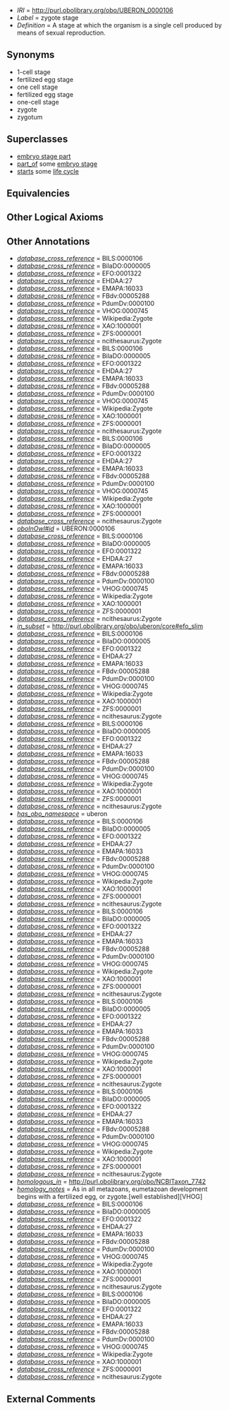  * *IRI* = http://purl.obolibrary.org/obo/UBERON_0000106
 * *Label* = zygote stage
 * *Definition* = A stage at which the organism is a single cell produced by means of sexual reproduction.

## Synonyms

 * 1-cell stage
 * fertilized egg stage
 * one cell stage
 * fertilized egg stage
 * one-cell stage
 * zygote
 * zygotum

## Superclasses

 * [embryo stage part](../../UBERON/67/UBERON_0000067.md)
 * [part_of](../../BFO/50/BFO_0000050.md) some [embryo stage](../../UBERON/68/UBERON_0000068.md)
 * [starts](../../RO/24/RO_0002224.md) some [life cycle](../../UBERON/04/UBERON_0000104.md)

## Equivalencies


## Other Logical Axioms


## Other Annotations

 * *[database_cross_reference](../../ef/oboInOwl#hasDbXref.md)* = BILS:0000106
 * *[database_cross_reference](../../ef/oboInOwl#hasDbXref.md)* = BilaDO:0000005
 * *[database_cross_reference](../../ef/oboInOwl#hasDbXref.md)* = EFO:0001322
 * *[database_cross_reference](../../ef/oboInOwl#hasDbXref.md)* = EHDAA:27
 * *[database_cross_reference](../../ef/oboInOwl#hasDbXref.md)* = EMAPA:16033
 * *[database_cross_reference](../../ef/oboInOwl#hasDbXref.md)* = FBdv:00005288
 * *[database_cross_reference](../../ef/oboInOwl#hasDbXref.md)* = PdumDv:0000100
 * *[database_cross_reference](../../ef/oboInOwl#hasDbXref.md)* = VHOG:0000745
 * *[database_cross_reference](../../ef/oboInOwl#hasDbXref.md)* = Wikipedia:Zygote
 * *[database_cross_reference](../../ef/oboInOwl#hasDbXref.md)* = XAO:1000001
 * *[database_cross_reference](../../ef/oboInOwl#hasDbXref.md)* = ZFS:0000001
 * *[database_cross_reference](../../ef/oboInOwl#hasDbXref.md)* = ncithesaurus:Zygote
 * *[database_cross_reference](../../ef/oboInOwl#hasDbXref.md)* = BILS:0000106
 * *[database_cross_reference](../../ef/oboInOwl#hasDbXref.md)* = BilaDO:0000005
 * *[database_cross_reference](../../ef/oboInOwl#hasDbXref.md)* = EFO:0001322
 * *[database_cross_reference](../../ef/oboInOwl#hasDbXref.md)* = EHDAA:27
 * *[database_cross_reference](../../ef/oboInOwl#hasDbXref.md)* = EMAPA:16033
 * *[database_cross_reference](../../ef/oboInOwl#hasDbXref.md)* = FBdv:00005288
 * *[database_cross_reference](../../ef/oboInOwl#hasDbXref.md)* = PdumDv:0000100
 * *[database_cross_reference](../../ef/oboInOwl#hasDbXref.md)* = VHOG:0000745
 * *[database_cross_reference](../../ef/oboInOwl#hasDbXref.md)* = Wikipedia:Zygote
 * *[database_cross_reference](../../ef/oboInOwl#hasDbXref.md)* = XAO:1000001
 * *[database_cross_reference](../../ef/oboInOwl#hasDbXref.md)* = ZFS:0000001
 * *[database_cross_reference](../../ef/oboInOwl#hasDbXref.md)* = ncithesaurus:Zygote
 * *[database_cross_reference](../../ef/oboInOwl#hasDbXref.md)* = BILS:0000106
 * *[database_cross_reference](../../ef/oboInOwl#hasDbXref.md)* = BilaDO:0000005
 * *[database_cross_reference](../../ef/oboInOwl#hasDbXref.md)* = EFO:0001322
 * *[database_cross_reference](../../ef/oboInOwl#hasDbXref.md)* = EHDAA:27
 * *[database_cross_reference](../../ef/oboInOwl#hasDbXref.md)* = EMAPA:16033
 * *[database_cross_reference](../../ef/oboInOwl#hasDbXref.md)* = FBdv:00005288
 * *[database_cross_reference](../../ef/oboInOwl#hasDbXref.md)* = PdumDv:0000100
 * *[database_cross_reference](../../ef/oboInOwl#hasDbXref.md)* = VHOG:0000745
 * *[database_cross_reference](../../ef/oboInOwl#hasDbXref.md)* = Wikipedia:Zygote
 * *[database_cross_reference](../../ef/oboInOwl#hasDbXref.md)* = XAO:1000001
 * *[database_cross_reference](../../ef/oboInOwl#hasDbXref.md)* = ZFS:0000001
 * *[database_cross_reference](../../ef/oboInOwl#hasDbXref.md)* = ncithesaurus:Zygote
 * *[oboInOwl#id](../../id/oboInOwl#id.md)* = UBERON:0000106
 * *[database_cross_reference](../../ef/oboInOwl#hasDbXref.md)* = BILS:0000106
 * *[database_cross_reference](../../ef/oboInOwl#hasDbXref.md)* = BilaDO:0000005
 * *[database_cross_reference](../../ef/oboInOwl#hasDbXref.md)* = EFO:0001322
 * *[database_cross_reference](../../ef/oboInOwl#hasDbXref.md)* = EHDAA:27
 * *[database_cross_reference](../../ef/oboInOwl#hasDbXref.md)* = EMAPA:16033
 * *[database_cross_reference](../../ef/oboInOwl#hasDbXref.md)* = FBdv:00005288
 * *[database_cross_reference](../../ef/oboInOwl#hasDbXref.md)* = PdumDv:0000100
 * *[database_cross_reference](../../ef/oboInOwl#hasDbXref.md)* = VHOG:0000745
 * *[database_cross_reference](../../ef/oboInOwl#hasDbXref.md)* = Wikipedia:Zygote
 * *[database_cross_reference](../../ef/oboInOwl#hasDbXref.md)* = XAO:1000001
 * *[database_cross_reference](../../ef/oboInOwl#hasDbXref.md)* = ZFS:0000001
 * *[database_cross_reference](../../ef/oboInOwl#hasDbXref.md)* = ncithesaurus:Zygote
 * *[in_subset](../../et/oboInOwl#inSubset.md)* = http://purl.obolibrary.org/obo/uberon/core#efo_slim
 * *[database_cross_reference](../../ef/oboInOwl#hasDbXref.md)* = BILS:0000106
 * *[database_cross_reference](../../ef/oboInOwl#hasDbXref.md)* = BilaDO:0000005
 * *[database_cross_reference](../../ef/oboInOwl#hasDbXref.md)* = EFO:0001322
 * *[database_cross_reference](../../ef/oboInOwl#hasDbXref.md)* = EHDAA:27
 * *[database_cross_reference](../../ef/oboInOwl#hasDbXref.md)* = EMAPA:16033
 * *[database_cross_reference](../../ef/oboInOwl#hasDbXref.md)* = FBdv:00005288
 * *[database_cross_reference](../../ef/oboInOwl#hasDbXref.md)* = PdumDv:0000100
 * *[database_cross_reference](../../ef/oboInOwl#hasDbXref.md)* = VHOG:0000745
 * *[database_cross_reference](../../ef/oboInOwl#hasDbXref.md)* = Wikipedia:Zygote
 * *[database_cross_reference](../../ef/oboInOwl#hasDbXref.md)* = XAO:1000001
 * *[database_cross_reference](../../ef/oboInOwl#hasDbXref.md)* = ZFS:0000001
 * *[database_cross_reference](../../ef/oboInOwl#hasDbXref.md)* = ncithesaurus:Zygote
 * *[database_cross_reference](../../ef/oboInOwl#hasDbXref.md)* = BILS:0000106
 * *[database_cross_reference](../../ef/oboInOwl#hasDbXref.md)* = BilaDO:0000005
 * *[database_cross_reference](../../ef/oboInOwl#hasDbXref.md)* = EFO:0001322
 * *[database_cross_reference](../../ef/oboInOwl#hasDbXref.md)* = EHDAA:27
 * *[database_cross_reference](../../ef/oboInOwl#hasDbXref.md)* = EMAPA:16033
 * *[database_cross_reference](../../ef/oboInOwl#hasDbXref.md)* = FBdv:00005288
 * *[database_cross_reference](../../ef/oboInOwl#hasDbXref.md)* = PdumDv:0000100
 * *[database_cross_reference](../../ef/oboInOwl#hasDbXref.md)* = VHOG:0000745
 * *[database_cross_reference](../../ef/oboInOwl#hasDbXref.md)* = Wikipedia:Zygote
 * *[database_cross_reference](../../ef/oboInOwl#hasDbXref.md)* = XAO:1000001
 * *[database_cross_reference](../../ef/oboInOwl#hasDbXref.md)* = ZFS:0000001
 * *[database_cross_reference](../../ef/oboInOwl#hasDbXref.md)* = ncithesaurus:Zygote
 * *[has_obo_namespace](../../ce/oboInOwl#hasOBONamespace.md)* = uberon
 * *[database_cross_reference](../../ef/oboInOwl#hasDbXref.md)* = BILS:0000106
 * *[database_cross_reference](../../ef/oboInOwl#hasDbXref.md)* = BilaDO:0000005
 * *[database_cross_reference](../../ef/oboInOwl#hasDbXref.md)* = EFO:0001322
 * *[database_cross_reference](../../ef/oboInOwl#hasDbXref.md)* = EHDAA:27
 * *[database_cross_reference](../../ef/oboInOwl#hasDbXref.md)* = EMAPA:16033
 * *[database_cross_reference](../../ef/oboInOwl#hasDbXref.md)* = FBdv:00005288
 * *[database_cross_reference](../../ef/oboInOwl#hasDbXref.md)* = PdumDv:0000100
 * *[database_cross_reference](../../ef/oboInOwl#hasDbXref.md)* = VHOG:0000745
 * *[database_cross_reference](../../ef/oboInOwl#hasDbXref.md)* = Wikipedia:Zygote
 * *[database_cross_reference](../../ef/oboInOwl#hasDbXref.md)* = XAO:1000001
 * *[database_cross_reference](../../ef/oboInOwl#hasDbXref.md)* = ZFS:0000001
 * *[database_cross_reference](../../ef/oboInOwl#hasDbXref.md)* = ncithesaurus:Zygote
 * *[database_cross_reference](../../ef/oboInOwl#hasDbXref.md)* = BILS:0000106
 * *[database_cross_reference](../../ef/oboInOwl#hasDbXref.md)* = BilaDO:0000005
 * *[database_cross_reference](../../ef/oboInOwl#hasDbXref.md)* = EFO:0001322
 * *[database_cross_reference](../../ef/oboInOwl#hasDbXref.md)* = EHDAA:27
 * *[database_cross_reference](../../ef/oboInOwl#hasDbXref.md)* = EMAPA:16033
 * *[database_cross_reference](../../ef/oboInOwl#hasDbXref.md)* = FBdv:00005288
 * *[database_cross_reference](../../ef/oboInOwl#hasDbXref.md)* = PdumDv:0000100
 * *[database_cross_reference](../../ef/oboInOwl#hasDbXref.md)* = VHOG:0000745
 * *[database_cross_reference](../../ef/oboInOwl#hasDbXref.md)* = Wikipedia:Zygote
 * *[database_cross_reference](../../ef/oboInOwl#hasDbXref.md)* = XAO:1000001
 * *[database_cross_reference](../../ef/oboInOwl#hasDbXref.md)* = ZFS:0000001
 * *[database_cross_reference](../../ef/oboInOwl#hasDbXref.md)* = ncithesaurus:Zygote
 * *[database_cross_reference](../../ef/oboInOwl#hasDbXref.md)* = BILS:0000106
 * *[database_cross_reference](../../ef/oboInOwl#hasDbXref.md)* = BilaDO:0000005
 * *[database_cross_reference](../../ef/oboInOwl#hasDbXref.md)* = EFO:0001322
 * *[database_cross_reference](../../ef/oboInOwl#hasDbXref.md)* = EHDAA:27
 * *[database_cross_reference](../../ef/oboInOwl#hasDbXref.md)* = EMAPA:16033
 * *[database_cross_reference](../../ef/oboInOwl#hasDbXref.md)* = FBdv:00005288
 * *[database_cross_reference](../../ef/oboInOwl#hasDbXref.md)* = PdumDv:0000100
 * *[database_cross_reference](../../ef/oboInOwl#hasDbXref.md)* = VHOG:0000745
 * *[database_cross_reference](../../ef/oboInOwl#hasDbXref.md)* = Wikipedia:Zygote
 * *[database_cross_reference](../../ef/oboInOwl#hasDbXref.md)* = XAO:1000001
 * *[database_cross_reference](../../ef/oboInOwl#hasDbXref.md)* = ZFS:0000001
 * *[database_cross_reference](../../ef/oboInOwl#hasDbXref.md)* = ncithesaurus:Zygote
 * *[database_cross_reference](../../ef/oboInOwl#hasDbXref.md)* = BILS:0000106
 * *[database_cross_reference](../../ef/oboInOwl#hasDbXref.md)* = BilaDO:0000005
 * *[database_cross_reference](../../ef/oboInOwl#hasDbXref.md)* = EFO:0001322
 * *[database_cross_reference](../../ef/oboInOwl#hasDbXref.md)* = EHDAA:27
 * *[database_cross_reference](../../ef/oboInOwl#hasDbXref.md)* = EMAPA:16033
 * *[database_cross_reference](../../ef/oboInOwl#hasDbXref.md)* = FBdv:00005288
 * *[database_cross_reference](../../ef/oboInOwl#hasDbXref.md)* = PdumDv:0000100
 * *[database_cross_reference](../../ef/oboInOwl#hasDbXref.md)* = VHOG:0000745
 * *[database_cross_reference](../../ef/oboInOwl#hasDbXref.md)* = Wikipedia:Zygote
 * *[database_cross_reference](../../ef/oboInOwl#hasDbXref.md)* = XAO:1000001
 * *[database_cross_reference](../../ef/oboInOwl#hasDbXref.md)* = ZFS:0000001
 * *[database_cross_reference](../../ef/oboInOwl#hasDbXref.md)* = ncithesaurus:Zygote
 * *[homologous_in](../../core#homologous/in/core#homologous_in.md)* = http://purl.obolibrary.org/obo/NCBITaxon_7742
 * *[homology_notes](../../UBPROP/03/UBPROP_0000003.md)* = As in all metazoans, eumetazoan development begins with a fertilized egg, or zygote.[well established][VHOG]
 * *[database_cross_reference](../../ef/oboInOwl#hasDbXref.md)* = BILS:0000106
 * *[database_cross_reference](../../ef/oboInOwl#hasDbXref.md)* = BilaDO:0000005
 * *[database_cross_reference](../../ef/oboInOwl#hasDbXref.md)* = EFO:0001322
 * *[database_cross_reference](../../ef/oboInOwl#hasDbXref.md)* = EHDAA:27
 * *[database_cross_reference](../../ef/oboInOwl#hasDbXref.md)* = EMAPA:16033
 * *[database_cross_reference](../../ef/oboInOwl#hasDbXref.md)* = FBdv:00005288
 * *[database_cross_reference](../../ef/oboInOwl#hasDbXref.md)* = PdumDv:0000100
 * *[database_cross_reference](../../ef/oboInOwl#hasDbXref.md)* = VHOG:0000745
 * *[database_cross_reference](../../ef/oboInOwl#hasDbXref.md)* = Wikipedia:Zygote
 * *[database_cross_reference](../../ef/oboInOwl#hasDbXref.md)* = XAO:1000001
 * *[database_cross_reference](../../ef/oboInOwl#hasDbXref.md)* = ZFS:0000001
 * *[database_cross_reference](../../ef/oboInOwl#hasDbXref.md)* = ncithesaurus:Zygote
 * *[database_cross_reference](../../ef/oboInOwl#hasDbXref.md)* = BILS:0000106
 * *[database_cross_reference](../../ef/oboInOwl#hasDbXref.md)* = BilaDO:0000005
 * *[database_cross_reference](../../ef/oboInOwl#hasDbXref.md)* = EFO:0001322
 * *[database_cross_reference](../../ef/oboInOwl#hasDbXref.md)* = EHDAA:27
 * *[database_cross_reference](../../ef/oboInOwl#hasDbXref.md)* = EMAPA:16033
 * *[database_cross_reference](../../ef/oboInOwl#hasDbXref.md)* = FBdv:00005288
 * *[database_cross_reference](../../ef/oboInOwl#hasDbXref.md)* = PdumDv:0000100
 * *[database_cross_reference](../../ef/oboInOwl#hasDbXref.md)* = VHOG:0000745
 * *[database_cross_reference](../../ef/oboInOwl#hasDbXref.md)* = Wikipedia:Zygote
 * *[database_cross_reference](../../ef/oboInOwl#hasDbXref.md)* = XAO:1000001
 * *[database_cross_reference](../../ef/oboInOwl#hasDbXref.md)* = ZFS:0000001
 * *[database_cross_reference](../../ef/oboInOwl#hasDbXref.md)* = ncithesaurus:Zygote

## External Comments

